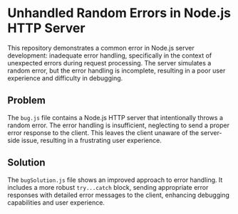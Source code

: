 # Unhandled Random Errors in Node.js HTTP Server

This repository demonstrates a common error in Node.js server development: inadequate error handling, specifically in the context of unexpected errors during request processing.  The server simulates a random error, but the error handling is incomplete, resulting in a poor user experience and difficulty in debugging.

## Problem

The `bug.js` file contains a Node.js HTTP server that intentionally throws a random error. The error handling is insufficient, neglecting to send a proper error response to the client. This leaves the client unaware of the server-side issue, resulting in a frustrating user experience.

## Solution

The `bugSolution.js` file shows an improved approach to error handling.  It includes a more robust `try...catch` block, sending appropriate error responses with detailed error messages to the client, enhancing debugging capabilities and user experience.